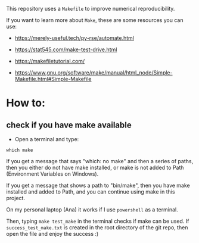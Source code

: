 This repository uses a `Makefile` to improve numerical reproducibility.

If you want to learn more about `Make`, these are some resources you can use:

- https://merely-useful.tech/py-rse/automate.html

- https://stat545.com/make-test-drive.html

- https://makefiletutorial.com/

- https://www.gnu.org/software/make/manual/html_node/Simple-Makefile.html#Simple-Makefile

# How to:

## check if you have make available

- Open a terminal and type:

`which make`

If you get a message that says "which: no make" and then a series of paths, then you either do not have make installed, or make is not added to Path (Environment Variables on Windows).

If you get a message that shows a path to "bin/make", then you have make installed and added to Path, and you can continue using make in this project.

On my personal laptop (Ana) it works if I use `powershell` as a terminal.

Then, typing `make test_make` in the terminal checks if make can be used. If `success_test_make.txt` is created in the root directory of the git repo, then open the file and enjoy the success :)



